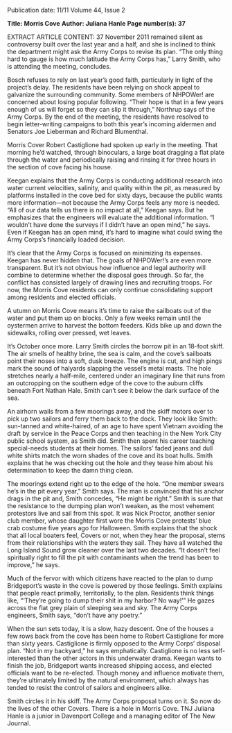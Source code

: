Publication date: 11/11
Volume 44, Issue 2

**Title: Morris Cove**
**Author: Juliana Hanle**
**Page number(s): 37**

EXTRACT ARTICLE CONTENT:
37
November 2011
remained silent as controversy built 
over the last year and a half, and she is 
inclined to think the department might 
ask the Army Corps to revise its plan. 
“The only thing hard to gauge is 
how much latitude the Army Corps 
has,” Larry Smith, who is attending the 
meeting, concludes.

Bosch refuses to rely on last year’s 
good faith, particularly in light of the 
project’s delay. The residents have been 
relying on shock appeal to galvanize 
the surrounding community. Some 
members of NHPOWer! are concerned 
about losing popular following. “Their 
hope is that in a few years enough of us 
will forget so they can slip it through,” 
Northrup says of the Army Corps. By 
the end of the meeting, the residents 
have resolved to begin letter-writing 
campaigns to both this year’s incoming 
aldermen and Senators Joe Lieberman 
and Richard Blumenthal. 

Morris Cover Robert Castiglione 
had spoken up early in the meeting. 
That morning he’d watched, through 
binoculars, a large boat dragging a flat 
plate through the water and periodically 
raising and rinsing it for three hours in 
the section of cove facing his house.

Keegan explains that the Army 
Corps is conducting additional research 
into water current velocities, salinity, and 
quality within the pit, as measured by 
platforms installed in the cove bed for 
sixty days, because the public wants more 
information—not because the Army 
Corps feels any more is needed. “All of 
our data tells us there is no impact at all,” 
Keegan says. But he emphasizes that the 
engineers will evaluate the additional 
information. “I wouldn’t have done the 
surveys if I didn’t have an open mind,” 
he says. Even if Keegan has an open 
mind, it’s hard to imagine what could 
swing the Army Corps’s financially 
loaded decision.

It’s clear that the Army Corps is 
focused on minimizing its expenses. 
Keegan has never hidden that. The 
goals of NHPOWer!’s are even more 
transparent. But it’s not obvious how 
influence and legal authority will 
combine to determine whether the 
disposal goes through. So far, the 
conflict has consisted largely of drawing 
lines and recruiting troops. For now, the 
Morris Cove residents can only continue 
consolidating support among residents 
and elected officials.

A
utumn on Morris Cove means it’s 
time to raise the sailboats out of the 
water and put them up on blocks. Only 
a few weeks remain until the oystermen 
arrive to harvest the bottom feeders. 
Kids bike up and down the sidewalks, 
rolling over pressed, wet leaves.

It’s October once more. Larry Smith 
circles the borrow pit in an 18-foot skiff. 
The air smells of healthy brine, the sea 
is calm, and the cove’s sailboats point 
their noses into a soft, dusk breeze. The 
engine is cut, and high pings mark the 
sound of halyards slapping the vessel’s 
metal masts. The hole stretches nearly a 
half-mile, centered under an imaginary 
line that runs from an outcropping on 
the southern edge of the cove to the 
auburn cliffs beneath Fort Nathan Hale. 
Smith can’t see it below the dark surface 
of the sea.

An airhorn wails from a few 
moorings away, and the skiff motors 
over to pick up two sailors and ferry 
them back to the dock. They look like 
Smith: sun-tanned and white-haired, of 
an age to have spent Vietnam avoiding 
the draft by service in the Peace Corps 
and then teaching in the New York 
City public school system, as Smith did. 
Smith then spent his career teaching 
special-needs students at their homes. 
The sailors’ faded jeans and dull white 
shirts match the worn shades of the 
cove and its boat hulls. Smith explains 
that he was checking out the hole and 
they tease him about his determination 
to keep the damn thing clean. 

The moorings extend right up to the 
edge of the hole. “One member swears 
he’s in the pit every year,” Smith says. 
The man is convinced that his anchor 
drags in the pit and, Smith concedes, 
“He might be right.” Smith is sure that 
the resistance to the dumping plan won’t 
weaken, as the most vehement protestors 
live and sail from this spot. It was Nick 
Proctor, another senior club member, 
whose daughter first wore the Morris 
Cove protests’ blue crab costume five 
years ago for Halloween. Smith explains 
that the shock that all local boaters 
feel, Covers or not, when they hear the 
proposal, stems from their relationships 
with the waters they sail. They have all 
watched the Long Island Sound grow 
cleaner over the last two decades. “It 
doesn’t feel spiritually right to fill the pit 
with contaminants when the trend has 
been to improve,” he says. 

Much of the fervor with which 
citizens have reacted to the plan to dump 
Bridgeport’s waste in the cove is powered 
by those feelings. Smith explains that 
people react primally, territorially, to 
the plan. Residents think things like, 
“‘They’re going to dump their shit in my 
harbor? No way!’” He gazes across the 
flat grey plain of sleeping sea and sky. 
The Army Corps engineers, Smith says, 
“don’t have any poetry.” 

When the sun sets today, it is a slow, 
hazy descent. One of the houses a few 
rows back from the cove has been home 
to Robert Castiglione for more than 
sixty years. Castiglione is firmly opposed 
to the Army Corps’ disposal plan. “Not 
in my backyard,” he says emphatically. 
Castiglione is no less self-interested 
than the other actors in this underwater 
drama. Keegan wants to finish the job, 
Bridgeport wants increased shipping 
access, and elected officials want to be 
re-elected. Though money and influence 
motivate them, they’re ultimately limited 
by the natural environment, which 
always has tended to resist the control 
of sailors and engineers alike.

Smith circles it in his skiff. The 
Army Corps proposal turns on it. So 
now do the lives of the other Covers.
There is a hole in Morris Cove.
TNJ
Juliana Hanle is a junior in 
Davenport College and a 
managing editor of The New 
Journal.